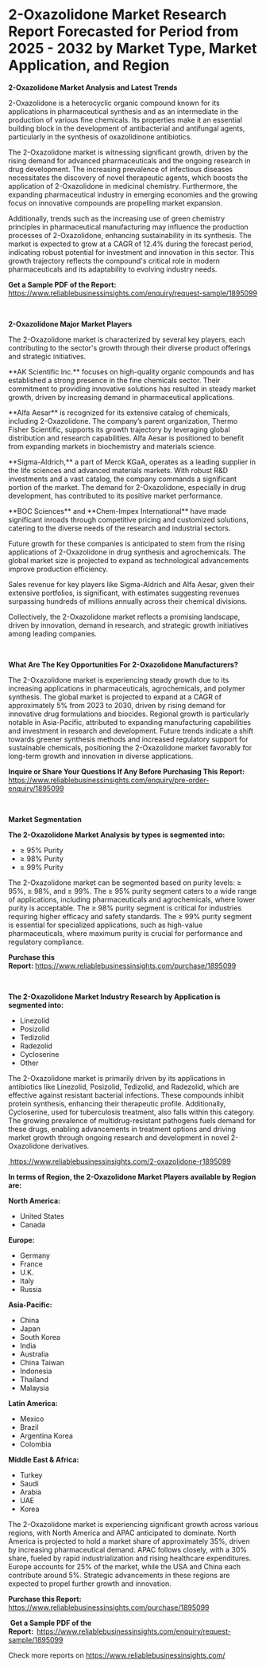 <p><h1>2-Oxazolidone Market Research Report Forecasted for Period from 2025 -  2032 by Market Type, Market Application, and Region</h1></p><p><strong>2-Oxazolidone Market Analysis and Latest Trends</strong></p>
<p><p>2-Oxazolidone is a heterocyclic organic compound known for its applications in pharmaceutical synthesis and as an intermediate in the production of various fine chemicals. Its properties make it an essential building block in the development of antibacterial and antifungal agents, particularly in the synthesis of oxazolidinone antibiotics.</p><p>The 2-Oxazolidone market is witnessing significant growth, driven by the rising demand for advanced pharmaceuticals and the ongoing research in drug development. The increasing prevalence of infectious diseases necessitates the discovery of novel therapeutic agents, which boosts the application of 2-Oxazolidone in medicinal chemistry. Furthermore, the expanding pharmaceutical industry in emerging economies and the growing focus on innovative compounds are propelling market expansion.</p><p>Additionally, trends such as the increasing use of green chemistry principles in pharmaceutical manufacturing may influence the production processes of 2-Oxazolidone, enhancing sustainability in its synthesis. The market is expected to grow at a CAGR of 12.4% during the forecast period, indicating robust potential for investment and innovation in this sector. This growth trajectory reflects the compound's critical role in modern pharmaceuticals and its adaptability to evolving industry needs.</p></p>
<p><strong>Get a Sample PDF of the Report:&nbsp;</strong> <a href="https://www.reliablebusinessinsights.com/enquiry/request-sample/1895099?utm_campaign=39&utm_medium=2&utm_source=Github&utm_content=ia&utm_term=14012025&utm_id=2-oxazolidone">https://www.reliablebusinessinsights.com/enquiry/request-sample/1895099</a></p>
<p>&nbsp;</p>
<p><strong>2-Oxazolidone Major Market Players</strong></p>
<p><p>The 2-Oxazolidone market is characterized by several key players, each contributing to the sector's growth through their diverse product offerings and strategic initiatives. </p><p>**AK Scientific Inc.** focuses on high-quality organic compounds and has established a strong presence in the fine chemicals sector. Their commitment to providing innovative solutions has resulted in steady market growth, driven by increasing demand in pharmaceutical applications.</p><p>**Alfa Aesar** is recognized for its extensive catalog of chemicals, including 2-Oxazolidone. The company’s parent organization, Thermo Fisher Scientific, supports its growth trajectory by leveraging global distribution and research capabilities. Alfa Aesar is positioned to benefit from expanding markets in biochemistry and materials science.</p><p>**Sigma-Aldrich,** a part of Merck KGaA, operates as a leading supplier in the life sciences and advanced materials markets. With robust R&D investments and a vast catalog, the company commands a significant portion of the market. The demand for 2-Oxazolidone, especially in drug development, has contributed to its positive market performance.</p><p>**BOC Sciences** and **Chem-Impex International** have made significant inroads through competitive pricing and customized solutions, catering to the diverse needs of the research and industrial sectors.</p><p>Future growth for these companies is anticipated to stem from the rising applications of 2-Oxazolidone in drug synthesis and agrochemicals. The global market size is projected to expand as technological advancements improve production efficiency.</p><p>Sales revenue for key players like Sigma-Aldrich and Alfa Aesar, given their extensive portfolios, is significant, with estimates suggesting revenues surpassing hundreds of millions annually across their chemical divisions.</p><p>Collectively, the 2-Oxazolidone market reflects a promising landscape, driven by innovation, demand in research, and strategic growth initiatives among leading companies.</p></p>
<p>&nbsp;</p>
<p><strong>What Are The Key Opportunities For 2-Oxazolidone Manufacturers?</strong></p>
<p><p>The 2-Oxazolidone market is experiencing steady growth due to its increasing applications in pharmaceuticals, agrochemicals, and polymer synthesis. The global market is projected to expand at a CAGR of approximately 5% from 2023 to 2030, driven by rising demand for innovative drug formulations and biocides. Regional growth is particularly notable in Asia-Pacific, attributed to expanding manufacturing capabilities and investment in research and development. Future trends indicate a shift towards greener synthesis methods and increased regulatory support for sustainable chemicals, positioning the 2-Oxazolidone market favorably for long-term growth and innovation in diverse applications.</p></p>
<p><strong>Inquire or Share Your Questions If Any Before Purchasing This Report:</strong> <a href="https://www.reliablebusinessinsights.com/enquiry/pre-order-enquiry/1895099?utm_campaign=39&utm_medium=2&utm_source=Github&utm_content=ia&utm_term=14012025&utm_id=2-oxazolidone">https://www.reliablebusinessinsights.com/enquiry/pre-order-enquiry/1895099</a></p>
<p>&nbsp;</p>
<p><strong>Market Segmentation</strong></p>
<p><strong>The 2-Oxazolidone Market Analysis by types is segmented into:</strong></p>
<p><ul><li>≥ 95% Purity</li><li>≥ 98% Purity</li><li>≥ 99% Purity</li></ul></p>
<p><p>The 2-Oxazolidone market can be segmented based on purity levels: ≥ 95%, ≥ 98%, and ≥ 99%. The ≥ 95% purity segment caters to a wide range of applications, including pharmaceuticals and agrochemicals, where lower purity is acceptable. The ≥ 98% purity segment is critical for industries requiring higher efficacy and safety standards. The ≥ 99% purity segment is essential for specialized applications, such as high-value pharmaceuticals, where maximum purity is crucial for performance and regulatory compliance.</p></p>
<p><strong>Purchase this Report:&nbsp;</strong><a href="https://www.reliablebusinessinsights.com/purchase/1895099?utm_campaign=39&utm_medium=2&utm_source=Github&utm_content=ia&utm_term=14012025&utm_id=2-oxazolidone">https://www.reliablebusinessinsights.com/purchase/1895099</a></p>
<p>&nbsp;</p>
<p><strong>The 2-Oxazolidone Market Industry Research by Application is segmented into:</strong></p>
<p><ul><li>Linezolid</li><li>Posizolid</li><li>Tedizolid</li><li>Radezolid</li><li>Cycloserine</li><li>Other</li></ul></p>
<p><p>The 2-Oxazolidone market is primarily driven by its applications in antibiotics like Linezolid, Posizolid, Tedizolid, and Radezolid, which are effective against resistant bacterial infections. These compounds inhibit protein synthesis, enhancing their therapeutic profile. Additionally, Cycloserine, used for tuberculosis treatment, also falls within this category. The growing prevalence of multidrug-resistant pathogens fuels demand for these drugs, enabling advancements in treatment options and driving market growth through ongoing research and development in novel 2-Oxazolidone derivatives.</p></p>
<p><a href="https://www.reliablebusinessinsights.com/2-oxazolidone-r1895099?utm_campaign=39&utm_medium=2&utm_source=Github&utm_content=ia&utm_term=14012025&utm_id=2-oxazolidone">&nbsp;https://www.reliablebusinessinsights.com/2-oxazolidone-r1895099</a></p>
<p><strong>In terms of Region, the 2-Oxazolidone Market Players available by Region are:</strong></p>
<p>
    <p> <strong> North America: </strong>
        <ul>
            <li>United States</li>
            <li>Canada</li>
        </ul>
        </p> 
    <p> <strong> Europe: </strong>
        <ul>
            <li>Germany</li>
            <li>France</li>
            <li>U.K.</li>
            <li>Italy</li>
            <li>Russia</li>
        </ul>
        </p> 
    <p> <strong> Asia-Pacific: </strong>
        <ul>
            <li>China</li>
            <li>Japan</li>
            <li>South Korea</li>
            <li>India</li>
            <li>Australia</li>
            <li>China Taiwan</li>
            <li>Indonesia</li>
            <li>Thailand</li>
            <li>Malaysia</li>
        </ul>
        </p> 
    <p> <strong> Latin America: </strong>
        <ul>
            <li>Mexico</li>
            <li>Brazil</li>
            <li>Argentina Korea</li>
            <li>Colombia</li>
        </ul>
        </p> 
    <p> <strong> Middle East & Africa: </strong>
        <ul>
            <li>Turkey</li>
            <li>Saudi</li>
            <li>Arabia</li>
            <li>UAE</li>
            <li>Korea</li>
        </ul>
    </p>
    </p>
<p><p>The 2-Oxazolidone market is experiencing significant growth across various regions, with North America and APAC anticipated to dominate. North America is projected to hold a market share of approximately 35%, driven by increasing pharmaceutical demand. APAC follows closely, with a 30% share, fueled by rapid industrialization and rising healthcare expenditures. Europe accounts for 25% of the market, while the USA and China each contribute around 5%. Strategic advancements in these regions are expected to propel further growth and innovation.</p></p>
<p><strong>Purchase this Report: </strong><a href="https://www.reliablebusinessinsights.com/purchase/1895099?utm_campaign=39&utm_medium=2&utm_source=Github&utm_content=ia&utm_term=14012025&utm_id=2-oxazolidone">https://www.reliablebusinessinsights.com/purchase/1895099</a></p>
<p>&nbsp;<strong>Get a Sample PDF of the Report:&nbsp;&nbsp;</strong><a href="https://www.reliablebusinessinsights.com/enquiry/request-sample/1895099?utm_campaign=39&utm_medium=2&utm_source=Github&utm_content=ia&utm_term=14012025&utm_id=2-oxazolidone">https://www.reliablebusinessinsights.com/enquiry/request-sample/1895099</a></p>
<p><strong></strong></p>
<p>Check more reports on <a href="https://www.reliablebusinessinsights.com/?utm_campaign=39&utm_medium=2&utm_source=Github&utm_content=ia&utm_term=14012025&utm_id=2-oxazolidone">https://www.reliablebusinessinsights.com/</a></p>